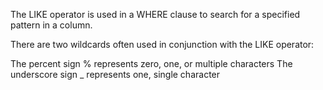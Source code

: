 The LIKE operator is used in a WHERE clause to search for a specified pattern in a column.

There are two wildcards often used in conjunction with the LIKE operator:

 The percent sign % represents zero, one, or multiple characters
 The underscore sign _ represents one, single character
